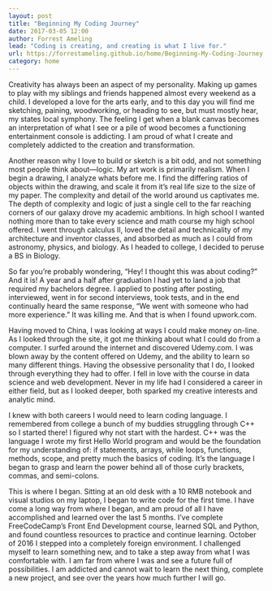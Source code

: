 ```yaml
---
layout: post
title: "Beginning My Coding Journey"
date: 2017-03-05 12:00
author: Forrest Ameling
lead: "Coding is creating, and creating is what I live for."
url: https://forrestameling.github.io/home/Beginning-My-Coding-Journey.html
category: home
---
```


Creativity has always been an aspect of my personality. Making up games to play with my siblings and friends happened almost every weekend as a child. I developed a love for the arts early, and to this day you will find me sketching, paining, woodworking, or heading to see, but must mostly hear, my states local symphony. The feeling I get when a blank canvas becomes an interpretation of what I see or a pile of wood becomes a functioning entertainment console is addicting. I am proud of what I create and completely addicted to the creation and transformation.


Another reason why I love to build or sketch is a bit odd, and not something most people think about—logic. My art work is primarily realism. When I begin a drawing, I analyze whats before me. I find the differing ratios of objects within the drawing, and scale it from it’s real life size to the size of my paper. The complexity and detail of the world around us captivates me. The depth of complexity and logic of just a single cell to the far reaching corners of our galaxy drove my academic ambitions. In high school I wanted nothing more than to take every science and math course my high school offered. I went through calculus II, loved the detail and technicality of my architecture and inventor classes, and absorbed as much as I could from astronomy, physics, and biology. As I headed to college, I decided to peruse a BS in Biology.


So far you’re probably wondering, “Hey! I thought this was about coding?” And it is! A year and a half after graduation I had yet to land a job that required my bachelors degree. I applied to posting after posting, interviewed, went in for second interviews, took tests, and in the end continually heard the same response, “We went with someone who had more experience.” It was killing me. And that is when I found upwork.com.


Having moved to China, I was looking at ways I could make money on-line. As I looked through the site,  it got me thinking about what I could do from a computer. I surfed around the internet and discovered Udemy.com. I was blown away by the content offered on Udemy, and the ability to learn so many different things. Having the obsessive personality that I do, I looked through everything they had to offer. I fell in love with the course in data science and web development. Never in my life had I considered a career in either field, but as I looked deeper, both sparked my creative interests and analytic mind.


I knew with both careers I would need to learn coding language. I remembered from college a bunch of my buddies struggling through C++ so I started there! I figured why not start with the hardest. C++ was the language I wrote my first Hello World program and would be the foundation for my understanding of: if statements, arrays, while loops, functions, methods, scope, and pretty much the basics of coding. It’s the language I began to grasp and learn the power behind all of those curly brackets, commas, and semi-colons.  


This is where I began. Sitting at an old desk with a 10 RMB notebook and visual studios on my laptop, I began to write code for the first time. I have come a long way from where I began, and am proud of all I have accomplished and learned over the last 5 months. I’ve complete FreeCodeCamp’s Front End Development course, learned SQL and Python, and found countless resources to practice and continue learning. October of 2016 I stepped into a completely foreign environment. I challenged myself to learn something new, and to take a step away from what I was comfortable with. I am far from where I was and see a future full of possibilities. I am addicted and cannot wait to learn the next thing, complete a new project, and see over the years how much further I will go.  
